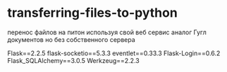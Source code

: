 # transferring-files-to-python
перенос файлов на питон используя свой веб сервис аналог Гугл документов но без собственного сервера

Flask==2.2.5
flask-socketio==5.3.3
eventlet==0.33.3
Flask-Login==0.6.2
Flask_SQLAlchemy==3.0.5
Werkzeug==2.2.3
